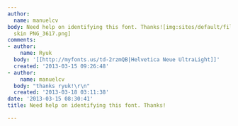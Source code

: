 ```yaml
---
author:
  name: manuelcv
body: Need help on identifying this font. Thanks![img:sites/default/files/old-images/my
  skin PNG_3617.png]
comments:
- author:
    name: Ryuk
  body: '[[http://myfonts.us/td-2rzmQB|Helvetica Neue UltraLight]]'
  created: '2013-03-15 09:26:48'
- author:
    name: manuelcv
  body: "thanks ryuk!\r\n"
  created: '2013-03-18 03:11:38'
date: '2013-03-15 08:30:41'
title: Need help on identifying this font. Thanks!

---
```

